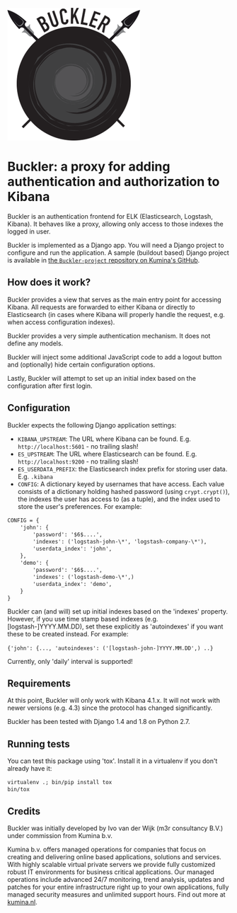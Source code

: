 ![](logo.png)

# Buckler: a proxy for adding authentication and authorization to Kibana

Buckler is an authentication frontend for ELK (Elasticsearch, Logstash,
Kibana).  It behaves like a proxy, allowing only access to those indexes the
logged in user.

Buckler is implemented as a Django app. You will need a Django project to
configure and run the application. A sample (buildout based) Django project is
available in [the `Buckler-project` repository on Kumina's GitHub](https://github.com/kumina/Buckler-project).

## How does it work?

Buckler provides a view that serves as the main entry point for accessing
Kibana.  All requests are forwarded to either Kibana or directly to
Elasticsearch (in cases where Kibana will properly handle the request, e.g.
when access configuration indexes).

Buckler provides a very simple authentication mechanism. It does not define any
models.

Buckler will inject some additional JavaScript code to add a logout button and
(optionally) hide certain configuration options.

Lastly, Buckler will attempt to set up an initial index based on the
configuration after first login.

## Configuration

Buckler expects the following Django application settings:

- `KIBANA_UPSTREAM`: The URL where Kibana can be found.
  E.g. `http://localhost:5601` - no trailing slash!
- `ES_UPSTREAM`: The URL where Elasticsearch can be found.
  E.g. `http://localhost:9200` - no trailing slash!
- `ES_USERDATA_PREFIX`: the Elasticsearch index prefix for storing user
  data. E.g. `.kibana`
- `CONFIG`: A dictionary keyed by usernames that have access. Each value
  consists of a dictionary holding hashed password (using
  `crypt.crypt()`), the indexes the user has access to (as a tuple), and
  the index used to store the user's preferences. For example:

```
CONFIG = {
	'john': {
		'password': '$6$....',
		'indexes': ('logstash-john-\*', 'logstash-company-\*'),
		'userdata_index': 'john',
	},
	'demo': {
		'password': '$6$....',
		'indexes': ('logstash-demo-\*',)
		'userdata_index': 'demo',
	}
}
```

Buckler can (and will) set up initial indexes based on the 'indexes' property.
However, if you use time stamp based indexes (e.g. [logstash-]YYYY.MM.DD),
set these explicitly as 'autoindexes' if you want these to be created instead.
For example:

`{'john': {..., 'autoindexes': ('[logstash-john-]YYYY.MM.DD',) ..}`

Currently, only 'daily' interval is supported!

## Requirements

At this point, Buckler will only work with Kibana 4.1.x. It will not work with
newer versions (e.g. 4.3) since the protocol has changed significantly.

Buckler has been tested with Django 1.4 and 1.8 on Python 2.7.

## Running tests

You can test this package using 'tox'. Install it in a virtualenv if you don't
already have it:

```
virtualenv .; bin/pip install tox
bin/tox
```

## Credits

Buckler was initially developed by Ivo van der Wijk (m3r consultancy B.V.)
under commission from Kumina b.v.

Kumina b.v. offers managed operations for companies that focus on
creating and delivering online based applications, solutions and
services. With highly scalable virtual private servers we provide fully
customized robust IT environments for business critical applications.
Our managed operations include advanced 24/7 monitoring, trend analysis,
updates and patches for your entire infrastructure right up to your own
applications, fully managed security measures and unlimited support
hours. Find out more at [kumina.nl](https://kumina.nl/).
